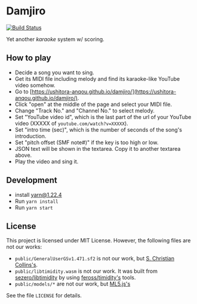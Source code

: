 # Damjiro

[![Build Status](https://travis-ci.org/ushitora-anqou/damjiro.svg?branch=master)](https://travis-ci.org/ushitora-anqou/damjiro)

Yet another _karaoke_ system w/ scoring.

## How to play

- Decide a song you want to sing.
- Get its MIDI file including melody and find its karaoke-like YouTube video somehow.
- Go to [https://ushitora-anqou.github.io/damjiro/](https://ushitora-anqou.github.io/damjiro/).
- Click "open" at the middle of the page and select your MIDI file.
- Change "Track No." and "Channel No." to select melody.
- Set "YouTube video id", which is the last part of the url of your YouTube video (XXXXX of `youtube.com/watch?v=XXXXX`).
- Set "intro time (sec)", which is the number of seconds of the song's introduction.
- Set "pitch offset (SMF note#)" if the key is too high or low.
- JSON text will be shown in the textarea. Copy it to another textarea above.
- Play the video and sing it.

## Development
- install yarn@1.22.4
- Run `yarn install`
- Run `yarn start`

## License

This project is licensed under MIT License.
However, the following files are not our works:

- `public/GeneralUserGSv1.471.sf2` is not our work, but [S. Christian Collins's](http://www.schristiancollins.com/generaluser.php).
- `public/libtimidity.wasm` is not our work. It was built from [sezero/libtimidity](https://github.com/sezero/libtimidity) by using [feross/timidity's](https://github.com/feross/timidity) tools.
- `public/models/*` are not our work, but [ML5.js's](https://ml5js.org/)

See the file `LICENSE` for details.
